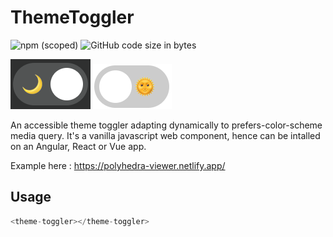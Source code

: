 # ThemeToggler

![npm (scoped)](https://img.shields.io/npm/v/@galpop/themetoggler) ![GitHub code size in bytes](https://img.shields.io/github/languages/code-size/gwendolinerodriguez/themetoggler)

<img src="img/darkMode.png">
<img src="img/lightMode.png">

An accessible theme toggler adapting dynamically to prefers-color-scheme media query. It's a vanilla javascript web component, hence can be intalled on an Angular, React or Vue app.

Example here : https://polyhedra-viewer.netlify.app/

## Usage

```javascript
<theme-toggler></theme-toggler>
```
